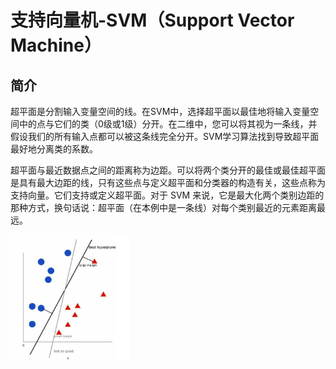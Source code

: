# 支持向量机-SVM（Support Vector Machine）

## 简介

超平面是分割输入变量空间的线。在SVM中，选择超平面以最佳地将输入变量空间中的点与它们的类（0级或1级）分开。在二维中，您可以将其视为一条线，并假设我们的所有输入点都可以被这条线完全分开。SVM学习算法找到导致超平面最好地分离类的系数。

超平面与最近数据点之间的距离称为边距。可以将两个类分开的最佳或最佳超平面是具有最大边距的线，只有这些点与定义超平面和分类器的构造有关，这些点称为支持向量。它们支持或定义超平面。对于 SVM 来说，它是最大化两个类别边距的那种方式，换句话说：超平面（在本例中是一条线）对每个类别最近的元素距离最远。





<img src="./figures/image-20200321122333643.png" alt="image-20200321122333643" style="zoom:33%;" />



